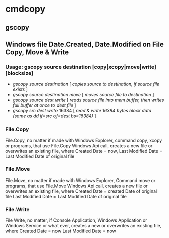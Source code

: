 # cmdcopy
## gscopy

## Windows file Date.Created, Date.Modified on File Copy, Move & Write 

### Usage: gscopy source destination [copy|xcopy|move|write] [blocksize]
- *gscopy* _source_ _destination_ 
  [ _copies source to destination, if source file exists_ ]
- *gscopy* _source_ _destination_ *move*
  [ _moves source file to destination_ ]
- *gscopy* _source_ _dest_ *write*
  [ _reads source file into mem buffer, then writes full buffer at once to dest file_ ]
- *gscopy* _src_ _dest_ *write* 16384
  [ _read & write 16384 bytes block data (same as dd if=src of=dest bs=16384)_ ]


### File.Copy
File.Copy, no matter if made with Windows Explorer, command copy, xcopy or programs, that use File.Copy Windows Api call, creates a new file or overwrites an existing file, where
Created Date = now,
Last Modified Date = Last Modified Date of original file

### File.Move
File.Move, no matter if made with Windows Explorer, Command move or programs, that use File.Move Windows Api call, creates a new file or overwrites an existing file, where
Created Date = created Date of original file
Last Modified Date = Last Modified Date of original file

### File.Write
File Write, no matter, if Console Application, Windows Application or Windows Service or what ever,
creates a new or overwrites an existing file, where 
Created Date = now
Last Modified Date = now
